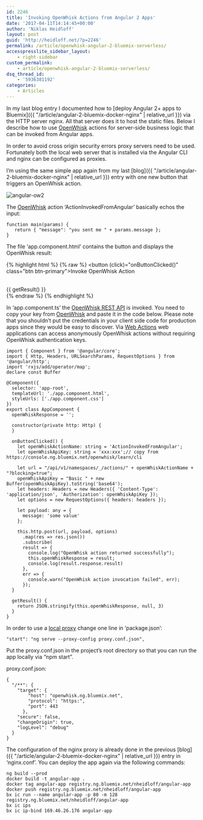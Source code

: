 ```yaml
---
id: 2246
title: 'Invoking OpenWhisk Actions from Angular 2 Apps'
date: '2017-04-11T14:14:45+00:00'
author: 'Niklas Heidloff'
layout: post
guid: 'http://heidloff.net/?p=2246'
permalink: /article/openwhisk-angular-2-bluemix-serverless/
accesspresslite_sidebar_layout:
    - right-sidebar
custom_permalink:
    - article/openwhisk-angular-2-bluemix-serverless/
dsq_thread_id:
    - '5936381192'
categories:
    - Articles
---
```


In my last blog entry I documented how to [deploy Angular 2+ apps to Bluemix]({{ "/article/angular-2-bluemix-docker-nginx" | relative_url }}) via the HTTP server nginx. All that server does it to host the static files. Below I describe how to use [OpenWhisk](https://developer.ibm.com/openwhisk/) actions for server-side business logic that can be invoked from Angular apps.

In order to avoid cross origin security errors proxy servers need to be used. Fortunately both the local web server that is installed via the Angular CLI and nginx can be configured as proxies.

I’m using the same simple app again from my last [blog]({{ "/article/angular-2-bluemix-docker-nginx" | relative_url }}) entry with one new button that triggers an OpenWhisk action.

![angular-ow2](http://heidloff.net/wp-content/uploads/2017/04/angular-ow2.png)

The [OpenWhisk](https://console.ng.bluemix.net/openwhisk/editor) action ‘ActionInvokedFromAngular’ basically echos the input:

```
function main(params) {
   return { "message": "you sent me " + params.message };
}
```

The file ‘app.component.html’ contains the button and displays the OpenWhisk result:

{% highlight html %}
{% raw %}
<button (click)="onButtonClicked()" class="btn btn-primary">Invoke OpenWhisk Action</button>
<br><br>
<div style="white-space: pre;">{{ getResult() }}</div>
{% endraw %}
{% endhighlight %}

In ‘app.component.ts’ the [OpenWhisk REST API](http://petstore.swagger.io/?url=https://raw.githubusercontent.com/openwhisk/openwhisk/master/core/controller/src/main/resources/whiskswagger.json) is invoked. You need to copy your key from [OpenWhisk](https://console.ng.bluemix.net/openwhisk/learn/cli) and paste it in the code below. Please note that you shouldn’t put the credentials in your client side code for production apps since they would be easy to discover. Via [Web Actions](https://console.ng.bluemix.net/docs/openwhisk/openwhisk_webactions.html#openwhisk_webactions) web applications can access anonymously OpenWhisk actions without requiring OpenWhisk authentication keys.

```
import { Component } from '@angular/core';
import { Http, Headers, URLSearchParams, RequestOptions } from '@angular/http';
import 'rxjs/add/operator/map';
declare const Buffer

@Component({
  selector: 'app-root',
  templateUrl: './app.component.html',
  styleUrls: ['./app.component.css']
})
export class AppComponent {
  openWhiskResponse = '';

  constructor(private http: Http) {
  }

  onButtonClicked() {
    let openWhiskActionName: string = 'ActionInvokedFromAngular';
    let openWhiskApiKey: string = 'xxx:xxx';// copy from https://console.ng.bluemix.net/openwhisk/learn/cli

    let url = "/api/v1/namespaces/_/actions/" + openWhiskActionName + "?blocking=true";
    openWhiskApiKey = "Basic " + new Buffer(openWhiskApiKey).toString('base64');
    let headers: Headers = new Headers({ 'Content-Type': 'application/json', 'Authorization': openWhiskApiKey });
    let options = new RequestOptions({ headers: headers });

    let payload: any = {
      message: 'some value'
    };

    this.http.post(url, payload, options)
      .map(res => res.json())
      .subscribe(
      result => {
        console.log("OpenWhisk action returned successfully");
        this.openWhiskResponse = result;
        console.log(result.response.result)
      },
      err => {
        console.warn("OpenWhisk action invocation failed", err);
      });
  }

  getResult() {
    return JSON.stringify(this.openWhiskResponse, null, 3)
  }
}
```

In order to use a [local proxy](https://github.com/angular/angular-cli/wiki/stories-proxy) change one line in ‘package.json’:

```
"start": "ng serve --proxy-config proxy.conf.json",
```

Put the proxy.conf.json in the project’s root directory so that you can run the app locally via “npm start”.

proxy.conf.json:

```
{
  "/**": {
    "target": {
        "host": "openwhisk.ng.bluemix.net",
        "protocol": "https:",
        "port": 443
      },
    "secure": false,
    "changeOrigin": true,
    "logLevel": "debug"
  }
}
```

The configuration of the nginx proxy is already done in the previous [blog]({{ "/article/angular-2-bluemix-docker-nginx" | relative_url }}) entry in ‘nginx.conf’. You can deploy the app again via the following commands:

```
ng build --prod
docker build -t angular-app .
docker tag angular-app registry.ng.bluemix.net/nheidloff/angular-app
docker push registry.ng.bluemix.net/nheidloff/angular-app
bx ic run --name angular-app -p 80 -m 128 registry.ng.bluemix.net/nheidloff/angular-app
bx ic ips
bx ic ip-bind 169.46.26.176 angular-app
```
